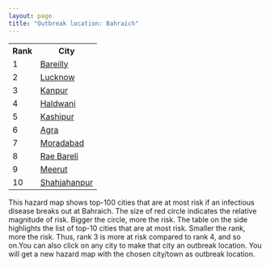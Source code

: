 ```yaml
---
layout: page
title: "Outbreak location: Bahraich"
---
```

<div class="flex-container">
<div class="flex-item-left" id="mapid">
<script src="https://buda-magenta.github.io/hazard_map/load_map.js"></script>

<script>
var marker_outbreak = L.marker([27.733696, 81.477321],{"autoPan": true}).addTo(map); marker_outbreak.bindTooltip("Bahraich").openTooltip();

var circle_1 = L.circle([28.457876, 79.405571], {"pane": "markerPane", "color": "red", "fill": true, "fillOpacity": 0.2, "fillRule": "evenodd", "lineCap": "round", "lineJoin": "round", "opacity": 1.0, "radius": 213393, "stroke": true, "weight": 3}).addTo(map);
circle_1.bindTooltip("Bareilly<br>rank: 1<br>hazard index: 0.213393")
circle_1.bindPopup('<a href="https://buda-magenta.github.io/hazard_map/Bareilly">Bareilly</a>')

var circle_2 = L.circle([26.838100, 80.934600], {"pane": "markerPane", "color": "red", "fill": true, "fillOpacity": 0.2, "fillRule": "evenodd", "lineCap": "round", "lineJoin": "round", "opacity": 1.0, "radius": 42443, "stroke": true, "weight": 3}).addTo(map);
circle_2.bindTooltip("Lucknow<br>rank: 2<br>hazard index: 0.042444")
circle_2.bindPopup('<a href="https://buda-magenta.github.io/hazard_map/Lucknow">Lucknow</a>')

var circle_3 = L.circle([26.460914, 80.321759], {"pane": "markerPane", "color": "red", "fill": true, "fillOpacity": 0.2, "fillRule": "evenodd", "lineCap": "round", "lineJoin": "round", "opacity": 1.0, "radius": 40238, "stroke": true, "weight": 3}).addTo(map);
circle_3.bindTooltip("Kanpur<br>rank: 3<br>hazard index: 0.040239")
circle_3.bindPopup('<a href="https://buda-magenta.github.io/hazard_map/Kanpur">Kanpur</a>')

var circle_4 = L.circle([29.214460, 79.527918], {"pane": "markerPane", "color": "red", "fill": true, "fillOpacity": 0.2, "fillRule": "evenodd", "lineCap": "round", "lineJoin": "round", "opacity": 1.0, "radius": 25527, "stroke": true, "weight": 3}).addTo(map);
circle_4.bindTooltip("Haldwani<br>rank: 4<br>hazard index: 0.025528")
circle_4.bindPopup('<a href="https://buda-magenta.github.io/hazard_map/Haldwani">Haldwani</a>')

var circle_5 = L.circle([29.211757, 78.961731], {"pane": "markerPane", "color": "red", "fill": true, "fillOpacity": 0.2, "fillRule": "evenodd", "lineCap": "round", "lineJoin": "round", "opacity": 1.0, "radius": 18366, "stroke": true, "weight": 3}).addTo(map);
circle_5.bindTooltip("Kashipur<br>rank: 5<br>hazard index: 0.018366")
circle_5.bindPopup('<a href="https://buda-magenta.github.io/hazard_map/Kashipur">Kashipur</a>')

var circle_6 = L.circle([27.175255, 78.009816], {"pane": "markerPane", "color": "red", "fill": true, "fillOpacity": 0.2, "fillRule": "evenodd", "lineCap": "round", "lineJoin": "round", "opacity": 1.0, "radius": 6821, "stroke": true, "weight": 3}).addTo(map);
circle_6.bindTooltip("Agra<br>rank: 6<br>hazard index: 0.006821")
circle_6.bindPopup('<a href="https://buda-magenta.github.io/hazard_map/Agra">Agra</a>')

var circle_7 = L.circle([28.863842, 78.805778], {"pane": "markerPane", "color": "red", "fill": true, "fillOpacity": 0.2, "fillRule": "evenodd", "lineCap": "round", "lineJoin": "round", "opacity": 1.0, "radius": 5758, "stroke": true, "weight": 3}).addTo(map);
circle_7.bindTooltip("Moradabad<br>rank: 7<br>hazard index: 0.005759")
circle_7.bindPopup('<a href="https://buda-magenta.github.io/hazard_map/Moradabad">Moradabad</a>')

var circle_8 = L.circle([26.250000, 81.250000], {"pane": "markerPane", "color": "red", "fill": true, "fillOpacity": 0.2, "fillRule": "evenodd", "lineCap": "round", "lineJoin": "round", "opacity": 1.0, "radius": 5251, "stroke": true, "weight": 3}).addTo(map);
circle_8.bindTooltip("Rae Bareli<br>rank: 8<br>hazard index: 0.005252")
circle_8.bindPopup('<a href="https://buda-magenta.github.io/hazard_map/Rae_Bareli">Rae Bareli</a>')

var circle_9 = L.circle([29.000653, 77.768229], {"pane": "markerPane", "color": "red", "fill": true, "fillOpacity": 0.2, "fillRule": "evenodd", "lineCap": "round", "lineJoin": "round", "opacity": 1.0, "radius": 4954, "stroke": true, "weight": 3}).addTo(map);
circle_9.bindTooltip("Meerut<br>rank: 9<br>hazard index: 0.004954")
circle_9.bindPopup('<a href="https://buda-magenta.github.io/hazard_map/Meerut">Meerut</a>')

var circle_10 = L.circle([27.912633, 79.746563], {"pane": "markerPane", "color": "red", "fill": true, "fillOpacity": 0.2, "fillRule": "evenodd", "lineCap": "round", "lineJoin": "round", "opacity": 1.0, "radius": 4769, "stroke": true, "weight": 3}).addTo(map);
circle_10.bindTooltip("Shahjahanpur<br>rank: 10<br>hazard index: 0.004769")
circle_10.bindPopup('<a href="https://buda-magenta.github.io/hazard_map/Shahjahanpur">Shahjahanpur</a>')

var circle_11 = L.circle([27.876990, 78.137290], {"pane": "markerPane", "color": "red", "fill": true, "fillOpacity": 0.2, "fillRule": "evenodd", "lineCap": "round", "lineJoin": "round", "opacity": 1.0, "radius": 4121, "stroke": true, "weight": 3}).addTo(map);
circle_11.bindTooltip("Aligarh<br>rank: 11<br>hazard index: 0.004122")
circle_11.bindPopup('<a href="https://buda-magenta.github.io/hazard_map/Aligarh">Aligarh</a>')

var circle_12 = L.circle([28.651718, 77.221939], {"pane": "markerPane", "color": "red", "fill": true, "fillOpacity": 0.2, "fillRule": "evenodd", "lineCap": "round", "lineJoin": "round", "opacity": 1.0, "radius": 4111, "stroke": true, "weight": 3}).addTo(map);
circle_12.bindTooltip("Delhi<br>rank: 12<br>hazard index: 0.004111")
circle_12.bindPopup('<a href="https://buda-magenta.github.io/hazard_map/Delhi">Delhi</a>')

var circle_13 = L.circle([27.437194, 79.489129], {"pane": "markerPane", "color": "red", "fill": true, "fillOpacity": 0.2, "fillRule": "evenodd", "lineCap": "round", "lineJoin": "round", "opacity": 1.0, "radius": 4004, "stroke": true, "weight": 3}).addTo(map);
circle_13.bindTooltip("Farrukhabad<br>rank: 13<br>hazard index: 0.004004")
circle_13.bindPopup('<a href="https://buda-magenta.github.io/hazard_map/Farrukhabad">Farrukhabad</a>')

var circle_14 = L.circle([28.495208, 80.107541], {"pane": "markerPane", "color": "red", "fill": true, "fillOpacity": 0.2, "fillRule": "evenodd", "lineCap": "round", "lineJoin": "round", "opacity": 1.0, "radius": 3577, "stroke": true, "weight": 3}).addTo(map);
circle_14.bindTooltip("Pilibhit<br>rank: 14<br>hazard index: 0.003577")
circle_14.bindPopup('<a href="https://buda-magenta.github.io/hazard_map/Pilibhit">Pilibhit</a>')

var circle_15 = L.circle([28.068312, 79.046073], {"pane": "markerPane", "color": "red", "fill": true, "fillOpacity": 0.2, "fillRule": "evenodd", "lineCap": "round", "lineJoin": "round", "opacity": 1.0, "radius": 2264, "stroke": true, "weight": 3}).addTo(map);
circle_15.bindTooltip("Budaun<br>rank: 15<br>hazard index: 0.002265")
circle_15.bindPopup('<a href="https://buda-magenta.github.io/hazard_map/Budaun">Budaun</a>')

var circle_16 = L.circle([27.504639, 80.829466], {"pane": "markerPane", "color": "red", "fill": true, "fillOpacity": 0.2, "fillRule": "evenodd", "lineCap": "round", "lineJoin": "round", "opacity": 1.0, "radius": 2126, "stroke": true, "weight": 3}).addTo(map);
circle_16.bindTooltip("Sitapur<br>rank: 16<br>hazard index: 0.002127")
circle_16.bindPopup('<a href="https://buda-magenta.github.io/hazard_map/Sitapur">Sitapur</a>')

var circle_17 = L.circle([25.531031, 78.652689], {"pane": "markerPane", "color": "red", "fill": true, "fillOpacity": 0.2, "fillRule": "evenodd", "lineCap": "round", "lineJoin": "round", "opacity": 1.0, "radius": 2044, "stroke": true, "weight": 3}).addTo(map);
circle_17.bindTooltip("Jhansi<br>rank: 17<br>hazard index: 0.002045")
circle_17.bindPopup('<a href="https://buda-magenta.github.io/hazard_map/Jhansi">Jhansi</a>')

var circle_18 = L.circle([26.575504, 80.613762], {"pane": "markerPane", "color": "red", "fill": true, "fillOpacity": 0.2, "fillRule": "evenodd", "lineCap": "round", "lineJoin": "round", "opacity": 1.0, "radius": 1971, "stroke": true, "weight": 3}).addTo(map);
circle_18.bindTooltip("Unnao<br>rank: 18<br>hazard index: 0.001972")
circle_18.bindPopup('<a href="https://buda-magenta.github.io/hazard_map/Unnao">Unnao</a>')

var circle_19 = L.circle([28.794068, 79.185930], {"pane": "markerPane", "color": "red", "fill": true, "fillOpacity": 0.2, "fillRule": "evenodd", "lineCap": "round", "lineJoin": "round", "opacity": 1.0, "radius": 1792, "stroke": true, "weight": 3}).addTo(map);
circle_19.bindTooltip("Rampur<br>rank: 19<br>hazard index: 0.001792")
circle_19.bindPopup('<a href="https://buda-magenta.github.io/hazard_map/Rampur">Rampur</a>')

var circle_20 = L.circle([27.985060, 80.753845], {"pane": "markerPane", "color": "red", "fill": true, "fillOpacity": 0.2, "fillRule": "evenodd", "lineCap": "round", "lineJoin": "round", "opacity": 1.0, "radius": 1744, "stroke": true, "weight": 3}).addTo(map);
circle_20.bindTooltip("Lakhimpur<br>rank: 20<br>hazard index: 0.001744")
circle_20.bindPopup('<a href="https://buda-magenta.github.io/hazard_map/Lakhimpur">Lakhimpur</a>')

var circle_21 = L.circle([25.438130, 81.833800], {"pane": "markerPane", "color": "red", "fill": true, "fillOpacity": 0.2, "fillRule": "evenodd", "lineCap": "round", "lineJoin": "round", "opacity": 1.0, "radius": 1595, "stroke": true, "weight": 3}).addTo(map);
circle_21.bindTooltip("Allahabad<br>rank: 21<br>hazard index: 0.001596")
circle_21.bindPopup('<a href="https://buda-magenta.github.io/hazard_map/Allahabad">Allahabad</a>')

var circle_22 = L.circle([27.883846, 78.634890], {"pane": "markerPane", "color": "red", "fill": true, "fillOpacity": 0.2, "fillRule": "evenodd", "lineCap": "round", "lineJoin": "round", "opacity": 1.0, "radius": 1440, "stroke": true, "weight": 3}).addTo(map);
circle_22.bindTooltip("Kasganj<br>rank: 22<br>hazard index: 0.001440")
circle_22.bindPopup('<a href="https://buda-magenta.github.io/hazard_map/Kasganj">Kasganj</a>')

var circle_23 = L.circle([26.638076, 82.059024], {"pane": "markerPane", "color": "red", "fill": true, "fillOpacity": 0.2, "fillRule": "evenodd", "lineCap": "round", "lineJoin": "round", "opacity": 1.0, "radius": 1440, "stroke": true, "weight": 3}).addTo(map);
circle_23.bindTooltip("Faizabad<br>rank: 23<br>hazard index: 0.001440")
circle_23.bindPopup('<a href="https://buda-magenta.github.io/hazard_map/Faizabad">Faizabad</a>')

var circle_24 = L.circle([26.671329, 83.364583], {"pane": "markerPane", "color": "red", "fill": true, "fillOpacity": 0.2, "fillRule": "evenodd", "lineCap": "round", "lineJoin": "round", "opacity": 1.0, "radius": 1368, "stroke": true, "weight": 3}).addTo(map);
circle_24.bindTooltip("Gorakhpur<br>rank: 24<br>hazard index: 0.001368")
circle_24.bindPopup('<a href="https://buda-magenta.github.io/hazard_map/Gorakhpur">Gorakhpur</a>')

var circle_25 = L.circle([26.724789, 82.793269], {"pane": "markerPane", "color": "red", "fill": true, "fillOpacity": 0.2, "fillRule": "evenodd", "lineCap": "round", "lineJoin": "round", "opacity": 1.0, "radius": 1304, "stroke": true, "weight": 3}).addTo(map);
circle_25.bindTooltip("Basti<br>rank: 25<br>hazard index: 0.001305")
circle_25.bindPopup('<a href="https://buda-magenta.github.io/hazard_map/Basti">Basti</a>')

var circle_26 = L.circle([25.335649, 83.007629], {"pane": "markerPane", "color": "red", "fill": true, "fillOpacity": 0.2, "fillRule": "evenodd", "lineCap": "round", "lineJoin": "round", "opacity": 1.0, "radius": 1279, "stroke": true, "weight": 3}).addTo(map);
circle_26.bindTooltip("Varanasi<br>rank: 26<br>hazard index: 0.001279")
circle_26.bindPopup('<a href="https://buda-magenta.github.io/hazard_map/Varanasi">Varanasi</a>')

var circle_27 = L.circle([27.338577, 80.097526], {"pane": "markerPane", "color": "red", "fill": true, "fillOpacity": 0.2, "fillRule": "evenodd", "lineCap": "round", "lineJoin": "round", "opacity": 1.0, "radius": 1264, "stroke": true, "weight": 3}).addTo(map);
circle_27.bindTooltip("Hardoi<br>rank: 27<br>hazard index: 0.001264")
circle_27.bindPopup('<a href="https://buda-magenta.github.io/hazard_map/Hardoi">Hardoi</a>')

var circle_28 = L.circle([27.109667, 81.918329], {"pane": "markerPane", "color": "red", "fill": true, "fillOpacity": 0.2, "fillRule": "evenodd", "lineCap": "round", "lineJoin": "round", "opacity": 1.0, "radius": 1222, "stroke": true, "weight": 3}).addTo(map);
circle_28.bindTooltip("Gonda<br>rank: 28<br>hazard index: 0.001222")
circle_28.bindPopup('<a href="https://buda-magenta.github.io/hazard_map/Gonda">Gonda</a>')

var circle_29 = L.circle([28.488378, 78.735249], {"pane": "markerPane", "color": "red", "fill": true, "fillOpacity": 0.2, "fillRule": "evenodd", "lineCap": "round", "lineJoin": "round", "opacity": 1.0, "radius": 948, "stroke": true, "weight": 3}).addTo(map);
circle_29.bindTooltip("Chandausi<br>rank: 29<br>hazard index: 0.000949")
circle_29.bindPopup('<a href="https://buda-magenta.github.io/hazard_map/Chandausi">Chandausi</a>')

var circle_30 = L.circle([26.242511, 82.296169], {"pane": "markerPane", "color": "red", "fill": true, "fillOpacity": 0.2, "fillRule": "evenodd", "lineCap": "round", "lineJoin": "round", "opacity": 1.0, "radius": 936, "stroke": true, "weight": 3}).addTo(map);
circle_30.bindTooltip("Sultanpur<br>rank: 30<br>hazard index: 0.000936")
circle_30.bindPopup('<a href="https://buda-magenta.github.io/hazard_map/Sultanpur">Sultanpur</a>')

var circle_31 = L.circle([28.969640, 79.379747], {"pane": "markerPane", "color": "red", "fill": true, "fillOpacity": 0.2, "fillRule": "evenodd", "lineCap": "round", "lineJoin": "round", "opacity": 1.0, "radius": 742, "stroke": true, "weight": 3}).addTo(map);
circle_31.bindTooltip("Rudrapur City<br>rank: 31<br>hazard index: 0.000743")
circle_31.bindPopup('<a href="https://buda-magenta.github.io/hazard_map/Rudrapur_City">Rudrapur City</a>')

var circle_32 = L.circle([30.909016, 75.851601], {"pane": "markerPane", "color": "red", "fill": true, "fillOpacity": 0.2, "fillRule": "evenodd", "lineCap": "round", "lineJoin": "round", "opacity": 1.0, "radius": 673, "stroke": true, "weight": 3}).addTo(map);
circle_32.bindTooltip("Ludhiana<br>rank: 32<br>hazard index: 0.000674")
circle_32.bindPopup('<a href="https://buda-magenta.github.io/hazard_map/Ludhiana">Ludhiana</a>')

var circle_33 = L.circle([22.541418, 88.357691], {"pane": "markerPane", "color": "red", "fill": true, "fillOpacity": 0.2, "fillRule": "evenodd", "lineCap": "round", "lineJoin": "round", "opacity": 1.0, "radius": 606, "stroke": true, "weight": 3}).addTo(map);
circle_33.bindTooltip("Kolkata<br>rank: 33<br>hazard index: 0.000606")
circle_33.bindPopup('<a href="https://buda-magenta.github.io/hazard_map/Kolkata">Kolkata</a>')

var circle_34 = L.circle([29.988077, 77.508130], {"pane": "markerPane", "color": "red", "fill": true, "fillOpacity": 0.2, "fillRule": "evenodd", "lineCap": "round", "lineJoin": "round", "opacity": 1.0, "radius": 556, "stroke": true, "weight": 3}).addTo(map);
circle_34.bindTooltip("Saharanpur<br>rank: 34<br>hazard index: 0.000556")
circle_34.bindPopup('<a href="https://buda-magenta.github.io/hazard_map/Saharanpur">Saharanpur</a>')

var circle_35 = L.circle([30.325565, 78.043681], {"pane": "markerPane", "color": "red", "fill": true, "fillOpacity": 0.2, "fillRule": "evenodd", "lineCap": "round", "lineJoin": "round", "opacity": 1.0, "radius": 465, "stroke": true, "weight": 3}).addTo(map);
circle_35.bindTooltip("Dehradun<br>rank: 35<br>hazard index: 0.000466")
circle_35.bindPopup('<a href="https://buda-magenta.github.io/hazard_map/Dehradun">Dehradun</a>')

var circle_36 = L.circle([25.609324, 85.123525], {"pane": "markerPane", "color": "red", "fill": true, "fillOpacity": 0.2, "fillRule": "evenodd", "lineCap": "round", "lineJoin": "round", "opacity": 1.0, "radius": 369, "stroke": true, "weight": 3}).addTo(map);
circle_36.bindTooltip("Patna<br>rank: 36<br>hazard index: 0.000370")
circle_36.bindPopup('<a href="https://buda-magenta.github.io/hazard_map/Patna">Patna</a>')

var circle_37 = L.circle([19.075990, 72.877393], {"pane": "markerPane", "color": "red", "fill": true, "fillOpacity": 0.2, "fillRule": "evenodd", "lineCap": "round", "lineJoin": "round", "opacity": 1.0, "radius": 347, "stroke": true, "weight": 3}).addTo(map);
circle_37.bindTooltip("Mumbai<br>rank: 37<br>hazard index: 0.000347")
circle_37.bindPopup('<a href="https://buda-magenta.github.io/hazard_map/Mumbai">Mumbai</a>')

var circle_38 = L.circle([25.476300, 80.339500], {"pane": "markerPane", "color": "red", "fill": true, "fillOpacity": 0.2, "fillRule": "evenodd", "lineCap": "round", "lineJoin": "round", "opacity": 1.0, "radius": 316, "stroke": true, "weight": 3}).addTo(map);
circle_38.bindTooltip("Banda<br>rank: 38<br>hazard index: 0.000316")
circle_38.bindPopup('<a href="https://buda-magenta.github.io/hazard_map/Banda">Banda</a>')

var circle_39 = L.circle([31.292011, 75.568058], {"pane": "markerPane", "color": "red", "fill": true, "fillOpacity": 0.2, "fillRule": "evenodd", "lineCap": "round", "lineJoin": "round", "opacity": 1.0, "radius": 286, "stroke": true, "weight": 3}).addTo(map);
circle_39.bindTooltip("Jalandhar<br>rank: 39<br>hazard index: 0.000286")
circle_39.bindPopup('<a href="https://buda-magenta.github.io/hazard_map/Jalandhar">Jalandhar</a>')

var circle_40 = L.circle([29.938447, 78.145298], {"pane": "markerPane", "color": "red", "fill": true, "fillOpacity": 0.2, "fillRule": "evenodd", "lineCap": "round", "lineJoin": "round", "opacity": 1.0, "radius": 284, "stroke": true, "weight": 3}).addTo(map);
circle_40.bindTooltip("Haridwar<br>rank: 40<br>hazard index: 0.000284")
circle_40.bindPopup('<a href="https://buda-magenta.github.io/hazard_map/Haridwar">Haridwar</a>')

var circle_41 = L.circle([27.177366, 78.389912], {"pane": "markerPane", "color": "red", "fill": true, "fillOpacity": 0.2, "fillRule": "evenodd", "lineCap": "round", "lineJoin": "round", "opacity": 1.0, "radius": 278, "stroke": true, "weight": 3}).addTo(map);
circle_41.bindTooltip("Firozabad<br>rank: 41<br>hazard index: 0.000278")
circle_41.bindPopup('<a href="https://buda-magenta.github.io/hazard_map/Firozabad">Firozabad</a>')

var circle_42 = L.circle([27.633333, 77.583333], {"pane": "markerPane", "color": "red", "fill": true, "fillOpacity": 0.2, "fillRule": "evenodd", "lineCap": "round", "lineJoin": "round", "opacity": 1.0, "radius": 261, "stroke": true, "weight": 3}).addTo(map);
circle_42.bindTooltip("Mathura<br>rank: 42<br>hazard index: 0.000261")
circle_42.bindPopup('<a href="https://buda-magenta.github.io/hazard_map/Mathura">Mathura</a>')

var circle_43 = L.circle([26.915458, 75.818982], {"pane": "markerPane", "color": "red", "fill": true, "fillOpacity": 0.2, "fillRule": "evenodd", "lineCap": "round", "lineJoin": "round", "opacity": 1.0, "radius": 260, "stroke": true, "weight": 3}).addTo(map);
circle_43.bindTooltip("Jaipur<br>rank: 43<br>hazard index: 0.000260")
circle_43.bindPopup('<a href="https://buda-magenta.github.io/hazard_map/Jaipur">Jaipur</a>')

var circle_44 = L.circle([28.740613, 77.835426], {"pane": "markerPane", "color": "red", "fill": true, "fillOpacity": 0.2, "fillRule": "evenodd", "lineCap": "round", "lineJoin": "round", "opacity": 1.0, "radius": 253, "stroke": true, "weight": 3}).addTo(map);
circle_44.bindTooltip("Hapur<br>rank: 44<br>hazard index: 0.000254")
circle_44.bindPopup('<a href="https://buda-magenta.github.io/hazard_map/Hapur">Hapur</a>')

var circle_45 = L.circle([29.448006, 77.740685], {"pane": "markerPane", "color": "red", "fill": true, "fillOpacity": 0.2, "fillRule": "evenodd", "lineCap": "round", "lineJoin": "round", "opacity": 1.0, "radius": 236, "stroke": true, "weight": 3}).addTo(map);
circle_45.bindTooltip("Muzaffarnagar<br>rank: 45<br>hazard index: 0.000237")
circle_45.bindPopup('<a href="https://buda-magenta.github.io/hazard_map/Muzaffarnagar">Muzaffarnagar</a>')

var circle_46 = L.circle([31.634308, 74.873679], {"pane": "markerPane", "color": "red", "fill": true, "fillOpacity": 0.2, "fillRule": "evenodd", "lineCap": "round", "lineJoin": "round", "opacity": 1.0, "radius": 224, "stroke": true, "weight": 3}).addTo(map);
circle_46.bindTooltip("Amritsar<br>rank: 46<br>hazard index: 0.000224")
circle_46.bindPopup('<a href="https://buda-magenta.github.io/hazard_map/Amritsar">Amritsar</a>')

var circle_47 = L.circle([26.203725, 78.157363], {"pane": "markerPane", "color": "red", "fill": true, "fillOpacity": 0.2, "fillRule": "evenodd", "lineCap": "round", "lineJoin": "round", "opacity": 1.0, "radius": 221, "stroke": true, "weight": 3}).addTo(map);
circle_47.bindTooltip("Gwalior<br>rank: 47<br>hazard index: 0.000222")
circle_47.bindPopup('<a href="https://buda-magenta.github.io/hazard_map/Gwalior">Gwalior</a>')

var circle_48 = L.circle([25.603508, 83.507454], {"pane": "markerPane", "color": "red", "fill": true, "fillOpacity": 0.2, "fillRule": "evenodd", "lineCap": "round", "lineJoin": "round", "opacity": 1.0, "radius": 217, "stroke": true, "weight": 3}).addTo(map);
circle_48.bindTooltip("Ghazipur<br>rank: 48<br>hazard index: 0.000217")
circle_48.bindPopup('<a href="https://buda-magenta.github.io/hazard_map/Ghazipur">Ghazipur</a>')

var circle_49 = L.circle([24.700385, 78.518668], {"pane": "markerPane", "color": "red", "fill": true, "fillOpacity": 0.2, "fillRule": "evenodd", "lineCap": "round", "lineJoin": "round", "opacity": 1.0, "radius": 216, "stroke": true, "weight": 3}).addTo(map);
circle_49.bindTooltip("Lalitpur<br>rank: 49<br>hazard index: 0.000217")
circle_49.bindPopup('<a href="https://buda-magenta.github.io/hazard_map/Lalitpur">Lalitpur</a>')

var circle_50 = L.circle([25.954628, 83.647350], {"pane": "markerPane", "color": "red", "fill": true, "fillOpacity": 0.2, "fillRule": "evenodd", "lineCap": "round", "lineJoin": "round", "opacity": 1.0, "radius": 203, "stroke": true, "weight": 3}).addTo(map);
circle_50.bindTooltip("Maunath Bhanjan<br>rank: 50<br>hazard index: 0.000204")
circle_50.bindPopup('<a href="https://buda-magenta.github.io/hazard_map/Maunath_Bhanjan">Maunath Bhanjan</a>')

var circle_51 = L.circle([26.718324, 79.090254], {"pane": "markerPane", "color": "red", "fill": true, "fillOpacity": 0.2, "fillRule": "evenodd", "lineCap": "round", "lineJoin": "round", "opacity": 1.0, "radius": 191, "stroke": true, "weight": 3}).addTo(map);
circle_51.bindTooltip("Etawah<br>rank: 51<br>hazard index: 0.000192")
circle_51.bindPopup('<a href="https://buda-magenta.github.io/hazard_map/Etawah">Etawah</a>')

var circle_52 = L.circle([28.923397, 78.488317], {"pane": "markerPane", "color": "red", "fill": true, "fillOpacity": 0.2, "fillRule": "evenodd", "lineCap": "round", "lineJoin": "round", "opacity": 1.0, "radius": 184, "stroke": true, "weight": 3}).addTo(map);
circle_52.bindTooltip("Amroha<br>rank: 52<br>hazard index: 0.000184")
circle_52.bindPopup('<a href="https://buda-magenta.github.io/hazard_map/Amroha">Amroha</a>')

var circle_53 = L.circle([25.795593, 82.488341], {"pane": "markerPane", "color": "red", "fill": true, "fillOpacity": 0.2, "fillRule": "evenodd", "lineCap": "round", "lineJoin": "round", "opacity": 1.0, "radius": 182, "stroke": true, "weight": 3}).addTo(map);
circle_53.bindTooltip("Jaunpur<br>rank: 53<br>hazard index: 0.000182")
circle_53.bindPopup('<a href="https://buda-magenta.github.io/hazard_map/Jaunpur">Jaunpur</a>')

var circle_54 = L.circle([26.148658, 85.340013], {"pane": "markerPane", "color": "red", "fill": true, "fillOpacity": 0.2, "fillRule": "evenodd", "lineCap": "round", "lineJoin": "round", "opacity": 1.0, "radius": 174, "stroke": true, "weight": 3}).addTo(map);
circle_54.bindTooltip("Muzaffarpur<br>rank: 54<br>hazard index: 0.000174")
circle_54.bindPopup('<a href="https://buda-magenta.github.io/hazard_map/Muzaffarpur">Muzaffarpur</a>')

var circle_55 = L.circle([23.021624, 72.579707], {"pane": "markerPane", "color": "red", "fill": true, "fillOpacity": 0.2, "fillRule": "evenodd", "lineCap": "round", "lineJoin": "round", "opacity": 1.0, "radius": 173, "stroke": true, "weight": 3}).addTo(map);
circle_55.bindTooltip("Ahmedabad<br>rank: 55<br>hazard index: 0.000174")
circle_55.bindPopup('<a href="https://buda-magenta.github.io/hazard_map/Ahmedabad">Ahmedabad</a>')

var circle_56 = L.circle([27.573243, 78.111739], {"pane": "markerPane", "color": "red", "fill": true, "fillOpacity": 0.2, "fillRule": "evenodd", "lineCap": "round", "lineJoin": "round", "opacity": 1.0, "radius": 169, "stroke": true, "weight": 3}).addTo(map);
circle_56.bindTooltip("Hathras<br>rank: 56<br>hazard index: 0.000169")
circle_56.bindPopup('<a href="https://buda-magenta.github.io/hazard_map/Hathras">Hathras</a>')

var circle_57 = L.circle([25.843539, 80.918004], {"pane": "markerPane", "color": "red", "fill": true, "fillOpacity": 0.2, "fillRule": "evenodd", "lineCap": "round", "lineJoin": "round", "opacity": 1.0, "radius": 167, "stroke": true, "weight": 3}).addTo(map);
circle_57.bindTooltip("Fatehpur<br>rank: 57<br>hazard index: 0.000168")
circle_57.bindPopup('<a href="https://buda-magenta.github.io/hazard_map/Fatehpur">Fatehpur</a>')

var circle_58 = L.circle([30.733442, 76.779714], {"pane": "markerPane", "color": "red", "fill": true, "fillOpacity": 0.2, "fillRule": "evenodd", "lineCap": "round", "lineJoin": "round", "opacity": 1.0, "radius": 160, "stroke": true, "weight": 3}).addTo(map);
circle_58.bindTooltip("Chandigarh<br>rank: 58<br>hazard index: 0.000161")
circle_58.bindPopup('<a href="https://buda-magenta.github.io/hazard_map/Chandigarh">Chandigarh</a>')

var circle_59 = L.circle([28.753900, 77.399900], {"pane": "markerPane", "color": "red", "fill": true, "fillOpacity": 0.2, "fillRule": "evenodd", "lineCap": "round", "lineJoin": "round", "opacity": 1.0, "radius": 159, "stroke": true, "weight": 3}).addTo(map);
circle_59.bindTooltip("Khora<br>rank: 59<br>hazard index: 0.000159")
circle_59.bindPopup('<a href="https://buda-magenta.github.io/hazard_map/Khora">Khora</a>')

var circle_60 = L.circle([12.979120, 77.591300], {"pane": "markerPane", "color": "red", "fill": true, "fillOpacity": 0.2, "fillRule": "evenodd", "lineCap": "round", "lineJoin": "round", "opacity": 1.0, "radius": 158, "stroke": true, "weight": 3}).addTo(map);
circle_60.bindTooltip("Bangalore<br>rank: 60<br>hazard index: 0.000159")
circle_60.bindPopup('<a href="https://buda-magenta.github.io/hazard_map/Bangalore">Bangalore</a>')

var circle_61 = L.circle([27.265212, 77.369126], {"pane": "markerPane", "color": "red", "fill": true, "fillOpacity": 0.2, "fillRule": "evenodd", "lineCap": "round", "lineJoin": "round", "opacity": 1.0, "radius": 151, "stroke": true, "weight": 3}).addTo(map);
circle_61.bindTooltip("Bharatpur<br>rank: 61<br>hazard index: 0.000151")
circle_61.bindPopup('<a href="https://buda-magenta.github.io/hazard_map/Bharatpur">Bharatpur</a>')

var circle_62 = L.circle([25.773344, 84.784977], {"pane": "markerPane", "color": "red", "fill": true, "fillOpacity": 0.2, "fillRule": "evenodd", "lineCap": "round", "lineJoin": "round", "opacity": 1.0, "radius": 145, "stroke": true, "weight": 3}).addTo(map);
circle_62.bindTooltip("Chapra<br>rank: 62<br>hazard index: 0.000145")
circle_62.bindPopup('<a href="https://buda-magenta.github.io/hazard_map/Chapra">Chapra</a>')

var circle_63 = L.circle([28.388861, 77.974798], {"pane": "markerPane", "color": "red", "fill": true, "fillOpacity": 0.2, "fillRule": "evenodd", "lineCap": "round", "lineJoin": "round", "opacity": 1.0, "radius": 113, "stroke": true, "weight": 3}).addTo(map);
circle_63.bindTooltip("Bulandshahr<br>rank: 63<br>hazard index: 0.000114")
circle_63.bindPopup('<a href="https://buda-magenta.github.io/hazard_map/Bulandshahr">Bulandshahr</a>')

var circle_64 = L.circle([28.618753, 78.550874], {"pane": "markerPane", "color": "red", "fill": true, "fillOpacity": 0.2, "fillRule": "evenodd", "lineCap": "round", "lineJoin": "round", "opacity": 1.0, "radius": 110, "stroke": true, "weight": 3}).addTo(map);
circle_64.bindTooltip("Sambhal<br>rank: 64<br>hazard index: 0.000110")
circle_64.bindPopup('<a href="https://buda-magenta.github.io/hazard_map/Sambhal">Sambhal</a>')

var circle_65 = L.circle([26.083143, 86.032571], {"pane": "markerPane", "color": "red", "fill": true, "fillOpacity": 0.2, "fillRule": "evenodd", "lineCap": "round", "lineJoin": "round", "opacity": 1.0, "radius": 96, "stroke": true, "weight": 3}).addTo(map);
circle_65.bindTooltip("Darbhanga<br>rank: 65<br>hazard index: 0.000097")
circle_65.bindPopup('<a href="https://buda-magenta.github.io/hazard_map/Darbhanga">Darbhanga</a>')

var circle_66 = L.circle([27.036604, 78.651436], {"pane": "markerPane", "color": "red", "fill": true, "fillOpacity": 0.2, "fillRule": "evenodd", "lineCap": "round", "lineJoin": "round", "opacity": 1.0, "radius": 96, "stroke": true, "weight": 3}).addTo(map);
circle_66.bindTooltip("Shikohabad<br>rank: 66<br>hazard index: 0.000096")
circle_66.bindPopup('<a href="https://buda-magenta.github.io/hazard_map/Shikohabad">Shikohabad</a>')

var circle_67 = L.circle([26.439874, 80.018000], {"pane": "markerPane", "color": "red", "fill": true, "fillOpacity": 0.2, "fillRule": "evenodd", "lineCap": "round", "lineJoin": "round", "opacity": 1.0, "radius": 93, "stroke": true, "weight": 3}).addTo(map);
circle_67.bindTooltip("Akbarpur<br>rank: 67<br>hazard index: 0.000093")
circle_67.bindPopup('<a href="https://buda-magenta.github.io/hazard_map/Akbarpur">Akbarpur</a>')

var circle_68 = L.circle([26.791073, 84.560107], {"pane": "markerPane", "color": "red", "fill": true, "fillOpacity": 0.2, "fillRule": "evenodd", "lineCap": "round", "lineJoin": "round", "opacity": 1.0, "radius": 91, "stroke": true, "weight": 3}).addTo(map);
circle_68.bindTooltip("Bettiah<br>rank: 68<br>hazard index: 0.000092")
circle_68.bindPopup('<a href="https://buda-magenta.github.io/hazard_map/Bettiah">Bettiah</a>')

var circle_69 = L.circle([25.512719, 86.090571], {"pane": "markerPane", "color": "red", "fill": true, "fillOpacity": 0.2, "fillRule": "evenodd", "lineCap": "round", "lineJoin": "round", "opacity": 1.0, "radius": 89, "stroke": true, "weight": 3}).addTo(map);
circle_69.bindTooltip("Begusarai<br>rank: 69<br>hazard index: 0.000090")
circle_69.bindPopup('<a href="https://buda-magenta.github.io/hazard_map/Begusarai">Begusarai</a>')

var circle_70 = L.circle([17.388786, 78.461065], {"pane": "markerPane", "color": "red", "fill": true, "fillOpacity": 0.2, "fillRule": "evenodd", "lineCap": "round", "lineJoin": "round", "opacity": 1.0, "radius": 88, "stroke": true, "weight": 3}).addTo(map);
circle_70.bindTooltip("Hyderabad<br>rank: 70<br>hazard index: 0.000088")
circle_70.bindPopup('<a href="https://buda-magenta.github.io/hazard_map/Hyderabad">Hyderabad</a>')

var circle_71 = L.circle([25.720581, 85.255560], {"pane": "markerPane", "color": "red", "fill": true, "fillOpacity": 0.2, "fillRule": "evenodd", "lineCap": "round", "lineJoin": "round", "opacity": 1.0, "radius": 82, "stroke": true, "weight": 3}).addTo(map);
circle_71.bindTooltip("Hajipur<br>rank: 71<br>hazard index: 0.000083")
circle_71.bindPopup('<a href="https://buda-magenta.github.io/hazard_map/Hajipur">Hajipur</a>')

var circle_72 = L.circle([27.209822, 79.048137], {"pane": "markerPane", "color": "red", "fill": true, "fillOpacity": 0.2, "fillRule": "evenodd", "lineCap": "round", "lineJoin": "round", "opacity": 1.0, "radius": 82, "stroke": true, "weight": 3}).addTo(map);
circle_72.bindTooltip("Mainpuri<br>rank: 72<br>hazard index: 0.000082")
circle_72.bindPopup('<a href="https://buda-magenta.github.io/hazard_map/Mainpuri">Mainpuri</a>')

var circle_73 = L.circle([28.402979, 77.310384], {"pane": "markerPane", "color": "red", "fill": true, "fillOpacity": 0.2, "fillRule": "evenodd", "lineCap": "round", "lineJoin": "round", "opacity": 1.0, "radius": 79, "stroke": true, "weight": 3}).addTo(map);
circle_73.bindTooltip("Faridabad<br>rank: 73<br>hazard index: 0.000079")
circle_73.bindPopup('<a href="https://buda-magenta.github.io/hazard_map/Faridabad">Faridabad</a>')

var circle_74 = L.circle([23.535048, 87.338043], {"pane": "markerPane", "color": "red", "fill": true, "fillOpacity": 0.2, "fillRule": "evenodd", "lineCap": "round", "lineJoin": "round", "opacity": 1.0, "radius": 76, "stroke": true, "weight": 3}).addTo(map);
circle_74.bindTooltip("Durgapur<br>rank: 74<br>hazard index: 0.000077")
circle_74.bindPopup('<a href="https://buda-magenta.github.io/hazard_map/Durgapur">Durgapur</a>')

var circle_75 = L.circle([23.687130, 86.974659], {"pane": "markerPane", "color": "red", "fill": true, "fillOpacity": 0.2, "fillRule": "evenodd", "lineCap": "round", "lineJoin": "round", "opacity": 1.0, "radius": 76, "stroke": true, "weight": 3}).addTo(map);
circle_75.bindTooltip("Asansol<br>rank: 75<br>hazard index: 0.000076")
circle_75.bindPopup('<a href="https://buda-magenta.github.io/hazard_map/Asansol">Asansol</a>')

var circle_76 = L.circle([28.428262, 77.002700], {"pane": "markerPane", "color": "red", "fill": true, "fillOpacity": 0.2, "fillRule": "evenodd", "lineCap": "round", "lineJoin": "round", "opacity": 1.0, "radius": 75, "stroke": true, "weight": 3}).addTo(map);
circle_76.bindTooltip("Gurgaon<br>rank: 76<br>hazard index: 0.000076")
circle_76.bindPopup('<a href="https://buda-magenta.github.io/hazard_map/Gurgaon">Gurgaon</a>')

var circle_77 = L.circle([23.795281, 86.430964], {"pane": "markerPane", "color": "red", "fill": true, "fillOpacity": 0.2, "fillRule": "evenodd", "lineCap": "round", "lineJoin": "round", "opacity": 1.0, "radius": 74, "stroke": true, "weight": 3}).addTo(map);
circle_77.bindTooltip("Dhanbad<br>rank: 77<br>hazard index: 0.000075")
circle_77.bindPopup('<a href="https://buda-magenta.github.io/hazard_map/Dhanbad">Dhanbad</a>')

var circle_78 = L.circle([30.384367, 76.770421], {"pane": "markerPane", "color": "red", "fill": true, "fillOpacity": 0.2, "fillRule": "evenodd", "lineCap": "round", "lineJoin": "round", "opacity": 1.0, "radius": 72, "stroke": true, "weight": 3}).addTo(map);
circle_78.bindTooltip("Ambala<br>rank: 78<br>hazard index: 0.000073")
circle_78.bindPopup('<a href="https://buda-magenta.github.io/hazard_map/Ambala">Ambala</a>')

var circle_79 = L.circle([27.059011, 84.206464], {"pane": "markerPane", "color": "red", "fill": true, "fillOpacity": 0.2, "fillRule": "evenodd", "lineCap": "round", "lineJoin": "round", "opacity": 1.0, "radius": 68, "stroke": true, "weight": 3}).addTo(map);
circle_79.bindTooltip("Bagaha<br>rank: 79<br>hazard index: 0.000069")
circle_79.bindPopup('<a href="https://buda-magenta.github.io/hazard_map/Bagaha">Bagaha</a>')

var circle_80 = L.circle([32.718561, 74.858092], {"pane": "markerPane", "color": "red", "fill": true, "fillOpacity": 0.2, "fillRule": "evenodd", "lineCap": "round", "lineJoin": "round", "opacity": 1.0, "radius": 68, "stroke": true, "weight": 3}).addTo(map);
circle_80.bindTooltip("Jammu<br>rank: 80<br>hazard index: 0.000068")
circle_80.bindPopup('<a href="https://buda-magenta.github.io/hazard_map/Jammu">Jammu</a>')

var circle_81 = L.circle([28.826162, 77.541656], {"pane": "markerPane", "color": "red", "fill": true, "fillOpacity": 0.2, "fillRule": "evenodd", "lineCap": "round", "lineJoin": "round", "opacity": 1.0, "radius": 67, "stroke": true, "weight": 3}).addTo(map);
circle_81.bindTooltip("Modinagar<br>rank: 81<br>hazard index: 0.000068")
circle_81.bindPopup('<a href="https://buda-magenta.github.io/hazard_map/Modinagar">Modinagar</a>')

var circle_82 = L.circle([28.570784, 77.327107], {"pane": "markerPane", "color": "red", "fill": true, "fillOpacity": 0.2, "fillRule": "evenodd", "lineCap": "round", "lineJoin": "round", "opacity": 1.0, "radius": 67, "stroke": true, "weight": 3}).addTo(map);
circle_82.bindTooltip("Noida<br>rank: 82<br>hazard index: 0.000067")
circle_82.bindPopup('<a href="https://buda-magenta.github.io/hazard_map/Noida">Noida</a>')

var circle_83 = L.circle([25.877933, 84.119959], {"pane": "markerPane", "color": "red", "fill": true, "fillOpacity": 0.2, "fillRule": "evenodd", "lineCap": "round", "lineJoin": "round", "opacity": 1.0, "radius": 66, "stroke": true, "weight": 3}).addTo(map);
circle_83.bindTooltip("Ballia<br>rank: 83<br>hazard index: 0.000066")
circle_83.bindPopup('<a href="https://buda-magenta.github.io/hazard_map/Ballia">Ballia</a>')

var circle_84 = L.circle([25.895924, 82.437716], {"pane": "markerPane", "color": "red", "fill": true, "fillOpacity": 0.2, "fillRule": "evenodd", "lineCap": "round", "lineJoin": "round", "opacity": 1.0, "radius": 65, "stroke": true, "weight": 3}).addTo(map);
circle_84.bindTooltip("Badlapur<br>rank: 84<br>hazard index: 0.000066")
circle_84.bindPopup('<a href="https://buda-magenta.github.io/hazard_map/Badlapur">Badlapur</a>')

var circle_85 = L.circle([26.131004, 84.391257], {"pane": "markerPane", "color": "red", "fill": true, "fillOpacity": 0.2, "fillRule": "evenodd", "lineCap": "round", "lineJoin": "round", "opacity": 1.0, "radius": 62, "stroke": true, "weight": 3}).addTo(map);
circle_85.bindTooltip("Siwan<br>rank: 85<br>hazard index: 0.000063")
circle_85.bindPopup('<a href="https://buda-magenta.github.io/hazard_map/Siwan">Siwan</a>')

var circle_86 = L.circle([20.266777, 85.843559], {"pane": "markerPane", "color": "red", "fill": true, "fillOpacity": 0.2, "fillRule": "evenodd", "lineCap": "round", "lineJoin": "round", "opacity": 1.0, "radius": 61, "stroke": true, "weight": 3}).addTo(map);
circle_86.bindTooltip("Bhubaneswar<br>rank: 86<br>hazard index: 0.000062")
circle_86.bindPopup('<a href="https://buda-magenta.github.io/hazard_map/Bhubaneswar">Bhubaneswar</a>')

var circle_87 = L.circle([23.160894, 79.949770], {"pane": "markerPane", "color": "red", "fill": true, "fillOpacity": 0.2, "fillRule": "evenodd", "lineCap": "round", "lineJoin": "round", "opacity": 1.0, "radius": 61, "stroke": true, "weight": 3}).addTo(map);
circle_87.bindTooltip("Jabalpur<br>rank: 87<br>hazard index: 0.000061")
circle_87.bindPopup('<a href="https://buda-magenta.github.io/hazard_map/Jabalpur">Jabalpur</a>')

var circle_88 = L.circle([24.796436, 85.007956], {"pane": "markerPane", "color": "red", "fill": true, "fillOpacity": 0.2, "fillRule": "evenodd", "lineCap": "round", "lineJoin": "round", "opacity": 1.0, "radius": 60, "stroke": true, "weight": 3}).addTo(map);
circle_88.bindTooltip("Gaya<br>rank: 88<br>hazard index: 0.000060")
circle_88.bindPopup('<a href="https://buda-magenta.github.io/hazard_map/Gaya">Gaya</a>')

var circle_89 = L.circle([26.423847, 83.762732], {"pane": "markerPane", "color": "red", "fill": true, "fillOpacity": 0.2, "fillRule": "evenodd", "lineCap": "round", "lineJoin": "round", "opacity": 1.0, "radius": 60, "stroke": true, "weight": 3}).addTo(map);
circle_89.bindTooltip("Deoria<br>rank: 89<br>hazard index: 0.000060")
circle_89.bindPopup('<a href="https://buda-magenta.github.io/hazard_map/Deoria">Deoria</a>')

var circle_90 = L.circle([28.205907, 77.875714], {"pane": "markerPane", "color": "red", "fill": true, "fillOpacity": 0.2, "fillRule": "evenodd", "lineCap": "round", "lineJoin": "round", "opacity": 1.0, "radius": 59, "stroke": true, "weight": 3}).addTo(map);
circle_90.bindTooltip("Khurja<br>rank: 90<br>hazard index: 0.000060")
circle_90.bindPopup('<a href="https://buda-magenta.github.io/hazard_map/Khurja">Khurja</a>')

var circle_91 = L.circle([30.211200, 77.286390], {"pane": "markerPane", "color": "red", "fill": true, "fillOpacity": 0.2, "fillRule": "evenodd", "lineCap": "round", "lineJoin": "round", "opacity": 1.0, "radius": 59, "stroke": true, "weight": 3}).addTo(map);
circle_91.bindTooltip("Yamunanagar<br>rank: 91<br>hazard index: 0.000059")
circle_91.bindPopup('<a href="https://buda-magenta.github.io/hazard_map/Yamunanagar">Yamunanagar</a>')

var circle_92 = L.circle([23.370035, 85.325013], {"pane": "markerPane", "color": "red", "fill": true, "fillOpacity": 0.2, "fillRule": "evenodd", "lineCap": "round", "lineJoin": "round", "opacity": 1.0, "radius": 55, "stroke": true, "weight": 3}).addTo(map);
circle_92.bindTooltip("Ranchi<br>rank: 92<br>hazard index: 0.000055")
circle_92.bindPopup('<a href="https://buda-magenta.github.io/hazard_map/Ranchi">Ranchi</a>')

var circle_93 = L.circle([25.286698, 87.132254], {"pane": "markerPane", "color": "red", "fill": true, "fillOpacity": 0.2, "fillRule": "evenodd", "lineCap": "round", "lineJoin": "round", "opacity": 1.0, "radius": 53, "stroke": true, "weight": 3}).addTo(map);
circle_93.bindTooltip("Bhagalpur<br>rank: 93<br>hazard index: 0.000054")
circle_93.bindPopup('<a href="https://buda-magenta.github.io/hazard_map/Bhagalpur">Bhagalpur</a>')

var circle_94 = L.circle([25.832642, 86.614893], {"pane": "markerPane", "color": "red", "fill": true, "fillOpacity": 0.2, "fillRule": "evenodd", "lineCap": "round", "lineJoin": "round", "opacity": 1.0, "radius": 53, "stroke": true, "weight": 3}).addTo(map);
circle_94.bindTooltip("Saharsa<br>rank: 94<br>hazard index: 0.000053")
circle_94.bindPopup('<a href="https://buda-magenta.github.io/hazard_map/Saharsa">Saharsa</a>')

var circle_95 = L.circle([26.180598, 91.753943], {"pane": "markerPane", "color": "red", "fill": true, "fillOpacity": 0.2, "fillRule": "evenodd", "lineCap": "round", "lineJoin": "round", "opacity": 1.0, "radius": 52, "stroke": true, "weight": 3}).addTo(map);
circle_95.bindTooltip("Guwahati<br>rank: 95<br>hazard index: 0.000052")
circle_95.bindPopup('<a href="https://buda-magenta.github.io/hazard_map/Guwahati">Guwahati</a>')

var circle_96 = L.circle([26.716413, 88.430992], {"pane": "markerPane", "color": "red", "fill": true, "fillOpacity": 0.2, "fillRule": "evenodd", "lineCap": "round", "lineJoin": "round", "opacity": 1.0, "radius": 51, "stroke": true, "weight": 3}).addTo(map);
circle_96.bindTooltip("Siliguri<br>rank: 96<br>hazard index: 0.000052")
circle_96.bindPopup('<a href="https://buda-magenta.github.io/hazard_map/Siliguri">Siliguri</a>')

var circle_97 = L.circle([29.869350, 77.890212], {"pane": "markerPane", "color": "red", "fill": true, "fillOpacity": 0.2, "fillRule": "evenodd", "lineCap": "round", "lineJoin": "round", "opacity": 1.0, "radius": 50, "stroke": true, "weight": 3}).addTo(map);
circle_97.bindTooltip("Roorkee<br>rank: 97<br>hazard index: 0.000050")
circle_97.bindPopup('<a href="https://buda-magenta.github.io/hazard_map/Roorkee">Roorkee</a>')

var circle_98 = L.circle([22.801519, 86.202958], {"pane": "markerPane", "color": "red", "fill": true, "fillOpacity": 0.2, "fillRule": "evenodd", "lineCap": "round", "lineJoin": "round", "opacity": 1.0, "radius": 48, "stroke": true, "weight": 3}).addTo(map);
circle_98.bindTooltip("Jamshedpur<br>rank: 98<br>hazard index: 0.000048")
circle_98.bindPopup('<a href="https://buda-magenta.github.io/hazard_map/Jamshedpur">Jamshedpur</a>')

var circle_99 = L.circle([25.935955, 79.424328], {"pane": "markerPane", "color": "red", "fill": true, "fillOpacity": 0.2, "fillRule": "evenodd", "lineCap": "round", "lineJoin": "round", "opacity": 1.0, "radius": 48, "stroke": true, "weight": 3}).addTo(map);
circle_99.bindTooltip("Orai<br>rank: 99<br>hazard index: 0.000048")
circle_99.bindPopup('<a href="https://buda-magenta.github.io/hazard_map/Orai">Orai</a>')

var circle_100 = L.circle([23.258486, 77.401989], {"pane": "markerPane", "color": "red", "fill": true, "fillOpacity": 0.2, "fillRule": "evenodd", "lineCap": "round", "lineJoin": "round", "opacity": 1.0, "radius": 47, "stroke": true, "weight": 3}).addTo(map);
circle_100.bindTooltip("Bhopal<br>rank: 100<br>hazard index: 0.000047")
circle_100.bindPopup('<a href="https://buda-magenta.github.io/hazard_map/Bhopal">Bhopal</a>')
</script>
</div>


<div class="flex-item-right">
<table>
<tr>
<th>Rank</th>
<th>City</th>
</tr>

<tr>
<td>1</td>
<td><a href="https://buda-magenta.github.io/hazard_map/Bareilly">Bareilly</a></td>
</tr>

<tr>
<td>2</td>
<td><a href="https://buda-magenta.github.io/hazard_map/Lucknow">Lucknow</a></td>
</tr>

<tr>
<td>3</td>
<td><a href="https://buda-magenta.github.io/hazard_map/Kanpur">Kanpur</a></td>
</tr>

<tr>
<td>4</td>
<td><a href="https://buda-magenta.github.io/hazard_map/Haldwani">Haldwani</a></td>
</tr>

<tr>
<td>5</td>
<td><a href="https://buda-magenta.github.io/hazard_map/Kashipur">Kashipur</a></td>
</tr>

<tr>
<td>6</td>
<td><a href="https://buda-magenta.github.io/hazard_map/Agra">Agra</a></td>
</tr>

<tr>
<td>7</td>
<td><a href="https://buda-magenta.github.io/hazard_map/Moradabad">Moradabad</a></td>
</tr>

<tr>
<td>8</td>
<td><a href="https://buda-magenta.github.io/hazard_map/Rae_Bareli">Rae Bareli</a></td>
</tr>

<tr>
<td>9</td>
<td><a href="https://buda-magenta.github.io/hazard_map/Meerut">Meerut</a></td>
</tr>

<tr>
<td>10</td>
<td><a href="https://buda-magenta.github.io/hazard_map/Shahjahanpur">Shahjahanpur</a></td>
</tr>

</table>
</div>
</div>


<p align="left">This hazard map shows top-100 cities that are at most risk if an infectious disease breaks out at Bahraich. The size of red circle indicates the relative magnitude of risk. Bigger the circle, more the risk. The table on the side highlights the list of top-10 cities that are at most risk. Smaller the rank, more the risk. Thus, rank 3 is more at risk compared to rank 4, and so on.You can also click on any city to make that city an outbreak location. You will get a new hazard map with the chosen city/town as outbreak location.
</p>